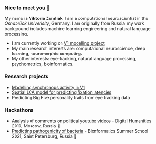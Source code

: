 ### Nice to meet you 🦕
My name is **Viktoria Zemliak**. I am a computational neuroscientist in the *Osnabrück Univerisity*, Germany. I am originally from Russia, my work background includes machine learning engineering and natural language processing.

* I am currently working on [V1 modelling project](https://github.com/rainsummer613/synchrony)
* My main research interests are: computational neuroscience, deep learning, neuromorphic computing.
* My other interests: eye-tracking, natural language processing, psychometrics, bioinformatics. 

### Research projects
* [Modelling synchronous activity in V1](https://github.com/rainsummer613/synchrony)
* [Spatial LCA model for predicting fixation latencies](https://github.com/rainsummer613/slca)
* Predicting Big Five personality traits from eye tracking data

### Hackathons
* Analysis of comments on political youtube videos - Digital Humanities 2019, Moscow, Russia 🥇
* [Predicting pathogenicity of bacteria](https://github.com/rainsummer613/biss_microbiota) - Bionformatics Summer School 2021, Saint Petersburg, Russia 🥇


